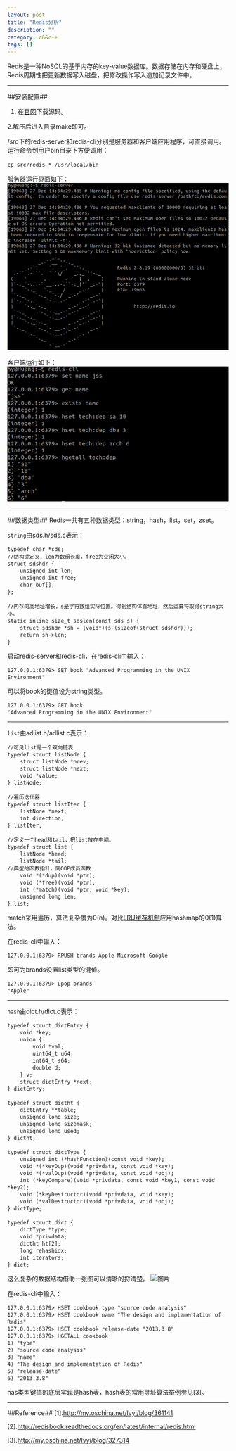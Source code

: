 ```yaml
---
layout: post
title: "Redis分析"
description: ""
category: c&&c++
tags: []
---
```


Redis是一种NoSQL的基于内存的key-value数据库。数据存储在内存和硬盘上，Redis周期性把更新数据写入磁盘，把修改操作写入追加记录文件中。

----------------------------------------------

##安装配置##
1. 在[官网](http://redis.io/download)下载源码。

2.解压后进入目录make即可。

/src下的redis-server和redis-cli分别是服务器和客户端应用程序，可直接调用。运行命令到用户bin目录下方便调用：

`cp src/redis-* /usr/local/bin`

服务器运行界面如下：
![图片](/assets/images/redis-1.png)

客户端运行如下：
![图片](/assets/images/redis-2.png)

-----------------------------------------------------

##数据类型##
Redis一共有五种数据类型：string，hash，list，set，zset。

`string`由sds.h/sds.c表示：

```
typedef char *sds;
//结构提定义，len为数组长度，free为空闲大小。
struct sdshdr {
    unsigned int len;
    unsigned int free;
    char buf[];
};

//内存向高地址增长，s是字符数组实际位置。得到结构体首地址，然后运算符取得string大小。
static inline size_t sdslen(const sds s) {
    struct sdshdr *sh = (void*)(s-(sizeof(struct sdshdr)));
    return sh->len;
}
```
启动redis-server和redis-cli，在redis-cli中输入：

```
127.0.0.1:6379> SET book "Advanced Programming in the UNIX Environment"
```
可以将book的键值设为string类型。
```
127.0.0.1:6379> GET book
"Advanced Programming in the UNIX Environment"
````

---------------------------------------
`list`由adlist.h/adlist.c表示：

```
//可见list是一个双向链表
typedef struct listNode {
    struct listNode *prev;
    struct listNode *next;
    void *value;
} listNode;

//遍历迭代器
typedef struct listIter {
    listNode *next;
    int direction;
} listIter;

//定义一个head和tail，把list放在中间。
typedef struct list {
    listNode *head;
    listNode *tail;
//典型的函数指针，同OOP成员函数
    void *(*dup)(void *ptr);
    void (*free)(void *ptr);
    int (*match)(void *ptr, void *key);
    unsigned long len;
} list;

```
match采用遍历，算法复杂度为0(n)。对比[LRU缓存机制](
http://tuzhii.com/2014/11/20/RCU/)应用hashmap的0(1)算法。

在redis-cli中输入：
```
127.0.0.1:6379> RPUSH brands Apple Microsoft Google
```

即可为brands设置list类型的键值。
```
127.0.0.1:6379> Lpop brands
"Apple"
```

------------------------------------------------
`hash`由dict.h/dict.c表示：

```
typedef struct dictEntry {
    void *key;
    union {
        void *val;
        uint64_t u64;
        int64_t s64;
        double d;
    } v;
    struct dictEntry *next;
} dictEntry;

typedef struct dictht {
    dictEntry **table;
    unsigned long size;
    unsigned long sizemask;
    unsigned long used;
} dictht;

typedef struct dictType {
    unsigned int (*hashFunction)(const void *key);
    void *(*keyDup)(void *privdata, const void *key);
    void *(*valDup)(void *privdata, const void *obj);
    int (*keyCompare)(void *privdata, const void *key1, const void *key2);
    void (*keyDestructor)(void *privdata, void *key);
    void (*valDestructor)(void *privdata, void *obj);
} dictType;

typedef struct dict {
    dictType *type;
    void *privdata;
    dictht ht[2];
    long rehashidx; 
    int iterators; 
} dict;
```
这么复杂的数据结构借助一张图可以清晰的捋清楚。
![图片](/assets/images/redis-3.png)

在redis-cli中输入：
```
127.0.0.1:6379> HSET cookbook type "source code analysis"
127.0.0.1:6379> HSET cookbook name "The design and implementation of Redis"
127.0.0.1:6379> HSET cookbook release-date "2013.3.8"
127.0.0.1:6379> HGETALL cookbook
1) "type"
2) "source code analysis"
3) "name"
4) "The design and implementation of Redis"
5) "release-date"
6) "2013.3.8"
```

has类型键值的底层实现是hash表，hash表的常用寻址算法举例参见[3]。

----------------------------------------------------

##Reference##
[1].http://my.oschina.net/lvyi/blog/361141

[2].http://redisbook.readthedocs.org/en/latest/internal/redis.html

[3].http://my.oschina.net/lvyi/blog/327314





